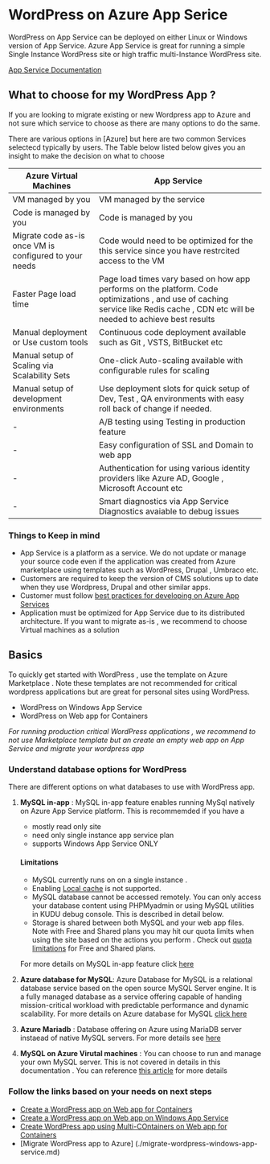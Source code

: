 # WordPress on Azure App Serice 

WordPress on App Service can be deployed on either Linux or Windows version of App Service.  Azure App Service is great for running a simple Single Instance WordPress site or high traffic multi-Instance WordPress site. 

[App Service Documentation](https://docs.microsoft.com/en-us/azure/app-service/)

## What to choose for my WordPress App ? 
If you are looking to migrate existing or new Wordpress app to Azure and not sure which service to choose as there are many options to do the same. 

There are various options in [Azure] but here are two common Services selectecd typically by users. The Table below listed below gives you an insight to make the decision on what to choose 

|Azure Virtual Machines|App Service|
|---------|---------|
|VM managed by you|VM managed by the service|
|Code is managed by you | Code is managed by you |
|Migrate code as-is once VM is configured to your needs| Code would need to be optimized for the this service since you have restrcited access to the VM|
|Faster Page load time |Page load times vary based on how app performs on the platform. Code optimizations , and use of caching service like Redis cache , CDN etc will be needed to achieve best results|
|Manual deployment or Use custom tools| Continuous code deployment available such as Git , VSTS, BitBucket etc |
|Manual setup of Scaling via Scalability Sets| One-click Auto-scaling available with configurable rules for scaling |
|Manual setup of development environments |Use deployment slots for quick setup of Dev, Test , QA environments with easy roll back of change if needed.|
| - | A/B testing using Testing in production feature|
|- |Easy configuration of SSL and Domain to web app|
| - |Authentication for using various identity providers like Azure AD, Google , Microsoft Account etc |
| - |Smart diagnostics via App Service Diagnostics avaiable to debug issues|

### Things to Keep in mind 
- App Service is a platform as a service. We do not update or manage your source code even if the application was created from Azure marketplace using templates such as WordPress, Drupal , Umbraco etc. 
- Customers are required to keep the version of CMS solutions up to date when they use Wordpress, Drupal and other similar apps. 
- Customer must follow [best practices for developing on Azure App Services](https://docs.microsoft.com/en-us/azure/app-service/app-service-best-practices?toc=%2fazure%2fapp-service%2fcontainers%2ftoc.json)
- Application must be optimized for App Service due to its distributed architecture. If you want to migrate as-is , we recommend to choose Virtual machines as a solution

## Basics 
To quickly get started with WordPress , use the template on Azure Marketplace . Note these templates are not recommended for critical wordpress applications but are great for personal sites using WordPress.

- WordPress on Windows App Service
- WordPress on Web app for Containers

*For running production critical WordPress applications , we recommend to not use Marketplace template but an create an empty web app on App Service and migrate your wordpress app* 


### Understand database options for WordPress 
There are different options on what databases to use with WordPress app.

1. **MySQL in-app** : MySQL in-app feature enables running MySql natively on Azure App Service platform. This is recommemded if you have a 
    - mostly read only site 
    - need only single instance app service plan 
    - supports Windows App Service ONLY

     #### Limitations
    - MySQL currently runs on on a single instance .
    - Enabling [Local cache](https://azure.microsoft.com/en-us/documentation/articles/app-service-local-cache/) is not supported.
    - MySQL database cannot be accessed remotely. You can only access your database content using PHPMyadmin or using MySQL utilities in KUDU debug console. This is described in detail below.
    - Storage is shared between both MySQL and your web app files. Note with Free and Shared plans you may hit our quota limits when using the site based on the actions you perform . Check out [quota limitations](https://azure.microsoft.com/en-us/pricing/details/app-service/plans/) for Free and Shared plans.

    For more details on MySQL in-app feature click [here](https://blogs.msdn.microsoft.com/appserviceteam/2016/08/18/announcing-mysql-in-app-preview-for-web-apps/)

2. **Azure database for MySQL**:  Azure Database for MySQL is a relational database service based on the open source MySQL Server engine. It is a fully managed database as a service offering capable of handing mission-critical workload with predictable performance and dynamic scalability. For more details on Azure database for MySQL [click here](https://docs.microsoft.com/en-us/azure/mysql/)
3. **Azure Mariadb** : Database offering on Azure using MariaDB server instaead of native MySQL servers. For more details see [here](https://azure.microsoft.com/en-us/services/mariadb/)
4. **MySQL on Azure Virutal machines**  :  You can choose to run and manage your own MySQL server. This is not covered in details in this documentation .  You can reference [this article](https://docs.microsoft.com/en-us/azure/virtual-machines/windows/classic/mysql-2008r2) for more details 


### Follow the links based on your needs on next steps
- [Create a WordPress app on Web app for Containers](./create-wordpress-on-web-apppp-for-containers.md)
- [Create a WordPress app on Web app on Windows App Service](./create-wordpress-on-web-app-on-windows.md)
- [Create WordPress app using Multi-COntainers on Web app for Containers](https://docs.microsoft.com/en-us/azure/app-service/containers/tutorial-multi-container-app)
- [Migrate WordPress app to Azure] (./migrate-wordpress-windows-app-service.md)

















